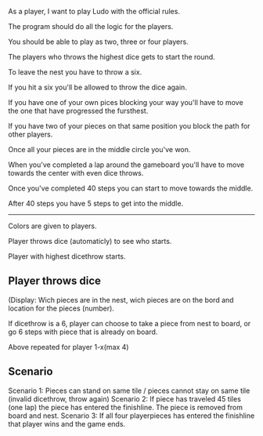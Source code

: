 As a player, I want to play Ludo with the official rules.

The program should do all the logic for the players.

You should be able to play as two, three or four players.

The players who throws the highest dice gets to start the round.

To leave the nest you have to throw a six.

If you hit a six you'll be allowed to throw the dice again.

If you have one of your own pices blocking your way you'll have to move the one that have progressed the fursthest.

If you have two of your pieces on that same position you block the path for other players.

Once all your pieces are in the middle circle you've won.

When you've completed a lap around the gameboard you'll have to move towards the center with even dice throws.

Once you've completed 40 steps you can start to move towards the middle.

After 40 steps you have 5 steps to get into the middle.

---
Colors are given to players.

Player throws dice (automaticly) to see who starts.

Player with highest dicethrow starts.

Player throws dice
---
(Display: Wich pieces are in the nest, wich pieces are on the bord and location for the pieces (number).

If dicethrow is a 6, player can choose to take a piece from nest to board, or go 6 steps with piece that is already on board.

Above repeated for player 1-x(max 4)

Scenario
---
Scenario 1:
Pieces can stand on same tile / pieces cannot stay on same tile (invalid dicethrow, throw again)
Scenario 2:
If piece has traveled 45 tiles (one lap) the piece has entered the finishline. The piece is removed from board and nest.
Scenario 3:
If all four playerpieces has entered the finishline that player wins and the game ends.
